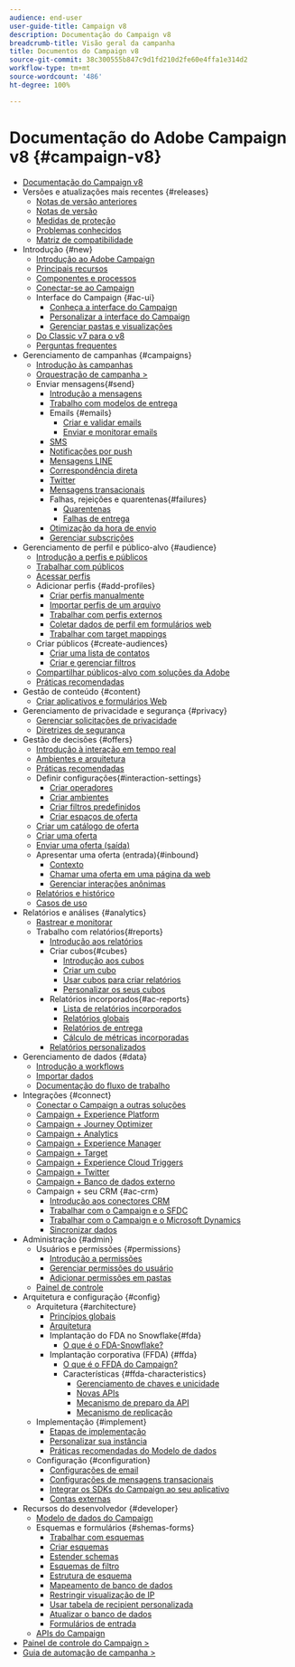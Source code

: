 ```yaml
---
audience: end-user
user-guide-title: Campaign v8
description: Documentação do Campaign v8
breadcrumb-title: Visão geral da campanha
title: Documentos do Campaign v8
source-git-commit: 38c300555b847c9d1fd210d2fe60e4ffa1e314d2
workflow-type: tm+mt
source-wordcount: '486'
ht-degree: 100%

---
```



# Documentação do Adobe Campaign v8 {#campaign-v8}

+ [Documentação do Campaign v8](campaign-home.md)
+ Versões e atualizações mais recentes {#releases}
   + [Notas de versão anteriores](start/e-release-notes.md)
   + [Notas de versão](start/release-notes.md)
   + [Medidas de proteção](start/ac-guardrails.md)
   + [Problemas conhecidos](start/known-issues.md)
   + [Matriz de compatibilidade](start/compatibility-matrix.md)
+ Introdução {#new}
   + [Introdução ao Adobe Campaign](start/get-started.md)
   + [Principais recursos](start/whats-new.md)
   + [Componentes e processos](start/ac-components.md)
   + [Conectar-se ao Campaign](start/connect.md)
   + Interface do Campaign {#ac-ui}
      + [Conheça a interface do Campaign](start/campaign-ui.md)
      + [Personalizar a interface do Campaign](start/customize-ui.md)
      + [Gerenciar pastas e visualizações](audiences/folders-and-views.md)
   + [Do Classic v7 para o v8](start/v7-to-v8.md)
   + [Perguntas frequentes](start/campaign-faq.md)
+ Gerenciamento de campanhas {#campaigns}
   + [Introdução às campanhas](start/campaigns.md)
   + [Orquestração de campanha >](https://experienceleague.adobe.com/docs/campaign/automation/campaign-orchestration/set-up-campaigns.html?lang=pt-BR)
   + Enviar mensagens{#send}
      + [Introdução a mensagens](start/create-message.md)
      + [Trabalho com modelos de entrega](send/create-templates.md)
      + Emails {#emails}
         + [Criar e validar emails](send/email.md)
         + [Enviar e monitorar emails](send/send.md)
      + [SMS](send/sms.md)
      + [Notificações por push](send/push.md)
      + [Mensagens LINE](send/line.md)
      + [Correspondência direta](send/direct-mail.md)
      + [Twitter](send/twitter.md)
      + [Mensagens transacionais](send/transactional.md)
      + Falhas, rejeições e quarentenas{#failures}
         + [Quarentenas](send/quarantines.md)
         + [Falhas de entrega](send/delivery-failures.md)
      + [Otimização da hora de envio](send/predictive.md)
      + [Gerenciar subscrições](start/subscriptions.md)
+ Gerenciamento de perfil e público-alvo {#audience}
   + [Introdução a perfis e públicos](audiences/gs-audiences.md)
   + [Trabalhar com públicos](start/audiences.md)
   + [Acessar perfis](audiences/view-profiles.md)
   + Adicionar perfis {#add-profiles}
      + [Criar perfis manualmente](audiences/create-profiles.md)
      + [Importar perfis de um arquivo](audiences/import-profiles.md)
      + [Trabalhar com perfis externos](audiences/external-profiles.md)
      + [Coletar dados de perfil em formulários web](audiences/collect-profiles.md)
      + [Trabalhar com target mappings](audiences/target-mappings.md)
   + Criar públicos {#create-audiences}
      + [Criar uma lista de contatos](audiences/create-audiences.md)
      + [Criar e gerenciar filtros](audiences/create-filters.md)
   + [Compartilhar públicos-alvo com soluções da Adobe](start/shared-audiences.md)
   + [Práticas recomendadas](audiences/audiences-best-practices.md)
+ Gestão de conteúdo {#content}
   + [Criar aplicativos e formulários Web](dev/webapps.md)
+ Gerenciamento de privacidade e segurança {#privacy}
   + [Gerenciar solicitações de privacidade](start/privacy.md)
   + [Diretrizes de segurança](config/security.md)
+ Gestão de decisões {#offers}
   + [Introdução à interação em tempo real](interaction/interaction.md)
   + [Ambientes e arquitetura](interaction/interaction-architecture.md)
   + [Práticas recomendadas](interaction/interaction-best-practices.md)
   + Definir configurações{#interaction-settings}
      + [Criar operadores](interaction/interaction-operators.md)
      + [Criar ambientes](interaction/interaction-env.md)
      + [Criar filtros predefinidos](interaction/interaction-predefined-filters.md)
      + [Criar espaços de oferta](interaction/interaction-offer-spaces.md)
   + [Criar um catálogo de oferta](interaction/interaction-offer-catalog.md)
   + [Criar uma oferta](interaction/interaction-offer.md)
   + [Enviar uma oferta (saída)](interaction/interaction-send-offers.md)
   + Apresentar uma oferta (entrada){#inbound}
      + [Contexto](interaction/interaction-present-offers.md)
      + [Chamar uma oferta em uma página da web](interaction/interaction-integration.md)
      + [Gerenciar interações anônimas](interaction/anonymous-interactions.md)
   + [Relatórios e histórico](interaction/interaction-tracking.md)
   + [Casos de uso](interaction/interaction-use-cases.md)
+ Relatórios e análises {#analytics}
   + [Rastrear e monitorar](start/tracking.md)
   + Trabalho com relatórios{#reports}
      + [Introdução aos relatórios](reporting/gs-reporting.md)
      + Criar cubos{#cubes}
         + [Introdução aos cubos](reporting/gs-cubes.md)
         + [Criar um cubo](reporting/cube-indicators.md)
         + [Usar cubos para criar relatórios](reporting/cube-tables.md)
         + [Personalizar os seus cubos](reporting/customize-cubes.md)
      + Relatórios incorporados{#ac-reports}
         + [Lista de relatórios incorporados](reporting/built-in-reports.md)
         + [Relatórios globais](reporting/global-reports.md)
         + [Relatórios de entrega](reporting/delivery-reports.md)
         + [Cálculo de métricas incorporadas](reporting/metrics-calculation.md)
      + [Relatórios personalizados](reporting/custom-reports.md)
+ Gerenciamento de dados {#data}
   + [Introdução a workflows](config/workflows.md)
   + [Importar dados](start/import.md)
   + [Documentação do fluxo de trabalho](https://experienceleague.adobe.com/docs/campaign/automation/workflows/introduction/about-workflows.html?lang=pt-BR)
+ Integrações {#connect}
   + [Conectar o Campaign a outras soluções](connect/integration.md)
   + [Campaign + Experience Platform](connect/ac-aep.md)
   + [Campaign + Journey Optimizer](connect/ac-ajo.md)
   + [Campaign + Analytics](connect/ac-aa.md)
   + [Campaign + Experience Manager](connect/ac-aem.md)
   + [Campaign + Target](connect/ac-at.md)
   + [Campaign + Experience Cloud Triggers](connect/ac-triggers.md)
   + [Campaign + Twitter](connect/ac-tw.md)
   + [Campaign + Banco de dados externo](connect/fda.md)
   + Campaign + seu CRM {#ac-crm}
      + [Introdução aos conectores CRM](connect/crm.md)
      + [Trabalhar com o Campaign e o SFDC](connect/ac-sfdc.md)
      + [Trabalhar com o Campaign e o Microsoft Dynamics](connect/ac-ms-dyn.md)
      + [Sincronizar dados](connect/crm-data-sync.md)
+ Administração {#admin}
   + Usuários e permissões {#permissions}
      + [Introdução a permissões](start/gs-permissions.md)
      + [Gerenciar permissões do usuário](start/manage-permissions.md)
      + [Adicionar permissões em pastas](start/folder-permissions.md)
   + [Painel de controle](config/self-service.md)
+ Arquitetura e configuração {#config}
   + Arquitetura {#architecture}
      + [Princípios globais](architecture/general-architecture.md)
      + [Arquitetura](architecture/architecture.md)
      + Implantação do FDA no Snowflake{#fda}
         + [O que é o FDA-Snowflake?](architecture/fda-deployment.md)
      + Implantação corporativa (FFDA) {#ffda}
         + [O que é o FFDA do Campaign?](architecture/enterprise-deployment.md)
         + Características {#ffda-characteristics}
            + [Gerenciamento de chaves e unicidade](architecture/keys.md)
            + [Novas APIs](architecture/new-apis.md)
            + [Mecanismo de preparo da API](architecture/staging.md)
            + [Mecanismo de replicação](architecture/replication.md)
   + Implementação {#implement}
      + [Etapas de implementação](start/implement.md)
      + [Personalizar sua instância](dev/customize.md)
      + [Práticas recomendadas do Modelo de dados](dev/datamodel-best-practices.md)
   + Configuração {#configuration}
      + [Configurações de email](config/email-settings.md)
      + [Configurações de mensagens transacionais](config/transactional-msg-settings.md)
      + [Integrar os SDKs do Campaign ao seu aplicativo](config/push-config.md)
      + [Contas externas](config/external-accounts.md)
+ Recursos do desenvolvedor {#developer}
   + [Modelo de dados do Campaign](dev/datamodel.md)
   + Esquemas e formulários {#shemas-forms}
      + [Trabalhar com esquemas](dev/schemas.md)
      + [Criar esquemas](dev/create-schema.md)
      + [Estender schemas](dev/extend-schema.md)
      + [Esquemas de filtro](dev/filter-schema.md)
      + [Estrutura de esquema](dev/schema-structure.md)
      + [Mapeamento de banco de dados](dev/database-mapping.md)
      + [Restringir visualização de IP](dev/restrict-pi-view.md)
      + [Usar tabela de recipient personalizada](dev/custom-recipient.md)
      + [Atualizar o banco de dados](dev/update-database-structure.md)
      + [Formulários de entrada](dev/forms.md)
   + [APIs do Campaign](dev/api.md)
+ [Painel de controle do Campaign >](https://experienceleague.adobe.com/docs/control-panel/using/control-panel-home.html?lang=pt-BR)
+ [Guia de automação de campanha >](https://experienceleague.adobe.com/docs/campaign/automation/home.html?lang=pt-BR)
